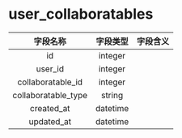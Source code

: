 # user_collaboratables

| 字段名称 | 字段类型 | 字段含义 |
| :-----: | :-----: | :-----: 
| id | integer |  |
| user_id | integer |  |
| collaboratable_id | integer |  |
| collaboratable_type | string |  |
| created_at | datetime |  |
| updated_at | datetime |  |

